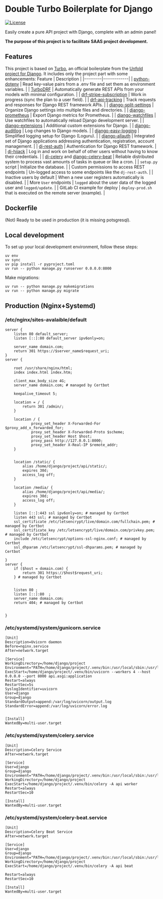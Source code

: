 # Double Turbo Boilerplate for Django
[![License](https://img.shields.io/badge/License-MIT%20v1-blue.svg)](https://spdx.org/licenses/MIT.html#licenseText)   

Easily create a pure API project with Django, complete with an admin panel!

**The purpose of this project is to facilitate SAAS project development.**

## Features

This project is based on [Turbo](https://github.com/unfoldadmin/turbo), an official boilerplate from the [Unfold project for Django](https://unfoldadmin.com/). It includes only the project part with some enhancements:
   Feature | Description |
 |---------|-------------|
 | [python-dotenv](https://pypi.org/project/python-dotenv/) | Read key-value pairs from a .env file and set them as environment variables. |
 | [TurboDRF](https://github.com/alexandercollins/turbodrf) | Automatically generate REST APIs from your models with minimal configuration. |
 | [drf-stripe-subscription](https://github.com/oscarychen/drf-stripe-subscription) | Work in progress (sync the plan to a user field). |
 | [drf-api-tracking](https://pypi.org/project/drf-api-tracking/) | Track requests and responses for Django REST framework APIs. |
 | [django-split-settings](https://pypi.org/project/django-split-settings/) | Organize Django settings into multiple files and directories. |
 | [django-prometheus](https://pypi.org/project/django-prometheus/) | Export Django metrics for Prometheus. |
 | [django-watchfiles](https://pypi.org/project/django-watchfiles/) | Use watchfiles to automatically reload Django development server. |
 | [django-extensions](https://pypi.org/project/django-extensions/) | Additional custom extensions for Django. |
 | [django-auditlog](https://pypi.org/project/django-auditlog/) | Log changes to Django models. |
 | [django-easy-logging](https://pypi.org/project/django-easy-logging/) | Simplified logging setup for Django (Loguru). |
 | [django-allauth](https://docs.allauth.org/) | Integrated set of Django applications addressing authentication, registration, account management. |
 | [dj-rest-auth](https://pypi.org/project/dj-rest-auth/) | Authentication for Django REST framework. |
 | [dj-hijack](https://pypi.org/project/django-hijack/) | Log in and work on behalf of other users without having to know their credentials. |
 | [dj-celery](https://pypi.org/project/django-celery/) and [django-celery-beat](https://pypi.org/project/django-celery-beat/) | Reliable distributed system to process vast amounts of tasks in queue or like a cron. |
 | `setup.py` script | Initialize the database. |
 | Custom permissions to access REST endpoints | Un-logged access to some endpoints like the `dj-rest-auth`. |
 | Inactive users by default | When a new user registers automatically is disabled. |
 | More `User` endpoints | `logged` about the user data of the logged user and `logged/update`. |
 | GitLab CI example for deploy | `deploy-prod.sh` that is executed on the remote server (example). |

## Dockerfile

(Not) Ready to be used in production (it is missing potsgresql).

## Local development

To set up your local development environment, follow these steps:

```
uv env
uv sync
uv pip install -r pyproject.toml
uv run -- python manage.py runserver 0.0.0.0:8000
```

Make migrations:
```
uv run -- python manage.py makemigrations
uv run -- python manage.py migrate
```

## Production (Nginx+Systemd)

### /etc/nginx/sites-avalaible/default

```
server {
    listen 80 default_server;
    listen [::]:80 default_server ipv6only=on;

    server_name domain.com;
    return 301 https://$server_name$request_uri;
}
server {

    root /usr/share/nginx/html;
    index index.html index.htm;

    client_max_body_size 4G;
    server_name domain.com; # managed by Certbot

    keepalive_timeout 5;

    location = / {
        return 301 /admin/;
    }

    location / {
            proxy_set_header X-Forwarded-For $proxy_add_x_forwarded_for;
            proxy_set_header X-Forwarded-Proto $scheme;
            proxy_set_header Host $host;
            proxy_pass http://127.0.0.1:8000;
            proxy_set_header X-Real-IP $remote_addr;
    }


    location /static/ {
        alias /home/django/project/api/static/;
        expires 30d;
        access_log off;
    }

    location /media/ {
        alias /home/django/project/api/media/;
        expires 30d;
        access_log off;
    }

    listen [::]:443 ssl ipv6only=on; # managed by Certbot
    listen 443 ssl; # managed by Certbot
    ssl_certificate /etc/letsencrypt/live/domain.com/fullchain.pem; # managed by Certbot
    ssl_certificate_key /etc/letsencrypt/live/domain.com/privkey.pem; # managed by Certbot
    include /etc/letsencrypt/options-ssl-nginx.conf; # managed by Certbot
    ssl_dhparam /etc/letsencrypt/ssl-dhparams.pem; # managed by Certbot

}
server {
    if ($host = domain.com) {
        return 301 https://$host$request_uri;
    } # managed by Certbot


    listen 80 ;
    listen [::]:80  ;
    server_name domain.com;
    return 404; # managed by Certbot


}
```

### /etc/systemd/system/gunicorn.service

```
[Unit]
Description=Uvicorn daemon
Before=nginx.service
After=network.target

[Service]
WorkingDirectory=/home/django/project
Environment="PATH=/home/django/project/.venv/bin:/usr/local/sbin:/usr/local/bin:/usr/sbin:/usr/bin:/sbin:/bin"
ExecStart=/home/django/project/.venv/bin/uvicorn --workers 4 --host 0.0.0.0 --port 8000 api.asgi:application
Restart=always
RestartSec=5s
SyslogIdentifier=uvicorn
User=django
Group=django
StandardOutput=append:/var/log/uvicorn/output.log
StandardError=append:/var/log/uvicorn/error.log


[Install]
WantedBy=multi-user.target
```

### /etc/systemd/system/celery.service

```
[Unit]
Description=Celery Service
After=network.target

[Service]
User=django
Group=django
Environment="PATH=/home/django/project/.venv/bin:/usr/local/sbin:/usr/local/bin:/usr/sbin:/usr/bin:/sbin:/bin"
WorkingDirectory=/home/django/project
ExecStart=/home/django/project/.venv/bin/celery -A api worker
Restart=always
RestartSec=10

[Install]
WantedBy=multi-user.target
```
### /etc/systemd/system/celery-beat.service

```
[Unit]
Description=Celery Beat Service
After=network.target

[Service]
User=django
Group=django
Environment="PATH=/home/django/project/.venv/bin:/usr/local/sbin:/usr/local/bin:/usr/sbin:/usr/bin:/sbin:/bin"
WorkingDirectory=/home/django/project
ExecStart=/home/django/project/.venv/bin/celery -A api beat

Restart=always
RestartSec=10

[Install]
WantedBy=multi-user.target
```
